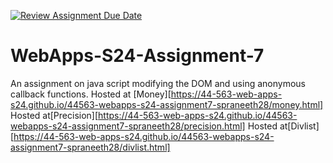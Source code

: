 [![Review Assignment Due Date](https://classroom.github.com/assets/deadline-readme-button-24ddc0f5d75046c5622901739e7c5dd533143b0c8e959d652212380cedb1ea36.svg)](https://classroom.github.com/a/cdqffI9o)
# WebApps-S24-Assignment-7
An assignment on java script modifying the DOM and using anonymous callback functions.
Hosted at [Money][https://44-563-web-apps-s24.github.io/44563-webapps-s24-assignment7-spraneeth28/money.html]
Hosted at[Precision][https://44-563-web-apps-s24.github.io/44563-webapps-s24-assignment7-spraneeth28/precision.html]
Hosted at[Divlist][https://44-563-web-apps-s24.github.io/44563-webapps-s24-assignment7-spraneeth28/divlist.html]

